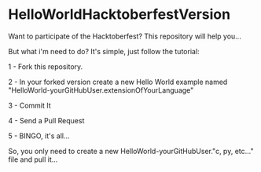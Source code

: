 # HelloWorldHacktoberfestVersion
Want to participate of the Hacktoberfest? This repository will help you...

But what i'm need to do?
It's simple, just follow the tutorial:

1 - Fork this repository.

2 - In your forked version create a new Hello World example named "HelloWorld-yourGitHubUser.extensionOfYourLanguage"

3 - Commit It

4 - Send a Pull Request

5 - BINGO, it's all...


So, you only need to create a new HelloWorld-yourGitHubUser."c, py, etc..." file and pull it...
